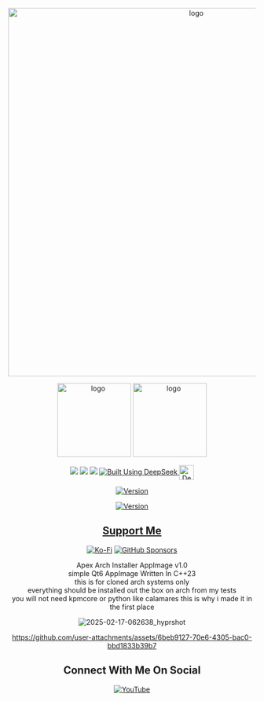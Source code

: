 <p align="center">
    <img width="750" src="https://i.postimg.cc/pLGjchSh/Apex-Installer-App-Image-2-17-2025.png" alt="logo">
</p>
<p align="center">
	 <img width="150" src="https://i.postimg.cc/c4VPgzBp/Apex-Browser.png" alt="logo">
	<img width="150" src="https://i.postimg.cc/DfPPdZ7s/software.png" alt="logo">
	</p>
<div align="center">

  <a href="https://www.linux.org" target="_blank"><img src="https://img.shields.io/badge/OS-Linux-e06c75?style=for-the-badge&logo=linux" /></a>
	<a href="https://archlinux.org" target="_blank"><img src="https://img.shields.io/badge/DISTRO-Arch-56b6c2?style=for-the-badge&logo=arch-linux" /></a>
 <a href="https://cachyos.org/" target="_blank"><img src="https://img.shields.io/badge/DISTRO-CachyOS-00FFFF?style=for-the-badge&logo=CachyOS" /></a>
  </a>
  <a href="https://chat.deepseek.com/" target="_blank">
  <img src="https://img.shields.io/badge/Built_Using-DeepSeek-4D6BFE?style=for-the-badge&logo=deepseek&logoColor=4D6BFE" alt="Built Using DeepSeek">
  <img src="https://i.postimg.cc/ydBbyvRt/Deepseek.jpg" alt="DeepSeek Logo" style="height: 30px; vertical-align: middle;">
</a>

<div align="center">






</div>


[![Version](https://img.shields.io/github/v/release/claudemods/claudemods-multi-iso-konsole-script?color=FFD700&label=Latest%20Release&style=for-the-badge)](https://github.com/claudemods/claudemods-multi-iso-konsole-script/releases/tag/v1.06.1-Final-05-02-2025)



[![Version](https://img.shields.io/github/v/release/claudemods/ApexArchInstallerAppImage?color=FFD700&label=Latest%20Release&style=for-the-badge)](https://github.com/claudemods/ApexArchInstallerAppImage/releases/tag/v1.0)

<div align="center">




</div>

<div align="center">

## [ Support Me ](https://www.paypal.com/paypalme/claudemods?country.x=GB&locale)


</div>

<div align="center">


[![Ko-Fi](https://img.shields.io/badge/Ko--fi-F16061?style=for-the-badge&label=claudemods&color=3399FF&Linux&logo=ko-fi&logoColor=white)](https://ko-fi.com/claudemods)
[![GitHub Sponsors](https://img.shields.io/badge/sponsor-30363D?style=for-the-badge&label=claudemods&color=A836FF&logo=GitHub-Sponsors&logoColor=#white)](https://github.com/sponsors/claudemods)</div>



</div>

<div align="center">

</div>





<div align="center">
Apex Arch Installer AppImage v1.0
  
<div align="center">
simple Qt6 AppImage Written In C++23
  
<div align="center">
this is for cloned arch systems only

<div align="center">
everything should be installed out the box on arch from my tests
	<div align="center">
you will not need kpmcore or python like calamares this is why i made it in the first place








![2025-02-17-062638_hyprshot](https://github.com/user-attachments/assets/b160d60b-9dc5-47f7-afa2-3830142475f6)



https://github.com/user-attachments/assets/6beb9127-70e6-4305-bac0-bbd1833b39b7




<div align="center">

<h2 align="center"> Connect With Me On Social </h2>

<div align="center">

[![YouTube](https://img.shields.io/youtube/channel/subscribers/UC6OgAhBq7Ocb5g1bQfVSd0Q?color=ff0000&label=Youtube&logo=youtube&style=palstic)](https://youtube.com/@claudemods)

